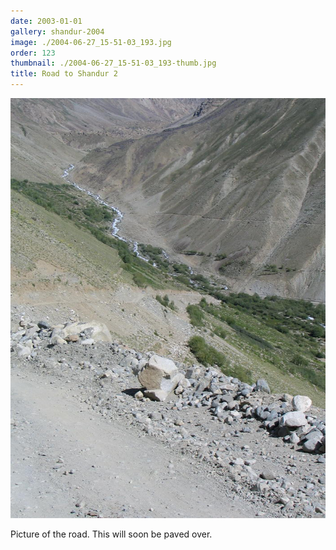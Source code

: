 ```yaml
---
date: 2003-01-01
gallery: shandur-2004
image: ./2004-06-27_15-51-03_193.jpg
order: 123
thumbnail: ./2004-06-27_15-51-03_193-thumb.jpg
title: Road to Shandur 2
---
```


![Road to Shandur 2](./2004-06-27_15-51-03_193.jpg)

Picture of the road. This will soon be paved over.